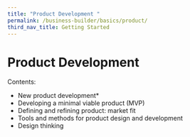 ```yaml
---
title: "Product Development "
permalink: /business-builder/basics/product/
third_nav_title: Getting Started
---
```


# Product Development 
Contents:
* New product development*
* Developing a minimal viable product (MVP) 
* Defining and refining product: market fit
* Tools and methods for product design and development
* Design thinking
